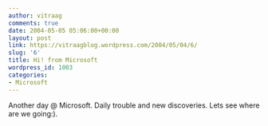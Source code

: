 ```yaml
---
author: vitraag
comments: true
date: 2004-05-05 05:06:00+00:00
layout: post
link: https://vitraagblog.wordpress.com/2004/05/04/6/
slug: '6'
title: Hi! from Microsoft
wordpress_id: 1003
categories:
- Microsoft
---
```


Another day @ Microsoft. Daily trouble and new discoveries. Lets see where are we going:).
